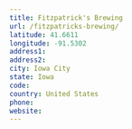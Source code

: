 ```yaml
---
title: Fitzpatrick's Brewing
url: /fitzpatricks-brewing/
latitude: 41.6611
longitude: -91.5302
address1: 
address2: 
city: Iowa City
state: Iowa
code: 
country: United States
phone: 
website: 
---
```



